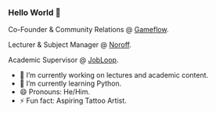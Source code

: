 ### Hello World 👋

Co-Founder & Community Relations @ [Gameflow](https://gameflow.tv/).

Lecturer & Subject Manager @ [Noroff](https://www.noroff.no/en/studies/vocational-school/front-end-development).

Academic Supervisor @ [JobLoop](https://jobloop.no/).

- 🔭 I’m currently working on lectures and academic content.
- 🌱 I’m currently learning Python.
- 😄 Pronouns: He/Him.
- ⚡ Fun fact: Aspiring Tattoo Artist.
